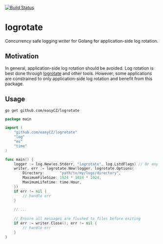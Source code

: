 [![Build Status](https://cloud.drone.io/api/badges/easyCZ/logrotate/status.svg)](https://cloud.drone.io/easyCZ/logrotate)

# logrotate
Concurrency safe logging writer for Golang for application-side log rotation.

## Motivation
In general, application-side log rotation should be avoided. Log rotation is best done through [logrotate](https://linux.die.net/man/8/logrotate) and other tools. 
However, some applications are constrained to only application-side log rotation and benefit from this package.

## Usage
```
go get github.com/easyCZ/logrotate
```

```go
package main

import (
	"github.com/easyCZ/logrotate"
	"log"
	"os"
	"time"
)

func main() {
	logger := log.New(os.Stderr, "logrotate", log.LstdFlags) // Or any other logger conforming to golang's log.Logger
	writer, err := logrotate.New(logger, logrotate.Options{
		Directory:       "path/to/my/logs/directory",
		MaximumFileSize: 1024 * 1024 * 1024,
		MaximumLifetime: time.Hour,
	})
	if err != nil {
		// handle err
	}
    
    // ...
    
    // Ensure all messages are flushed to files before exiting 
    if err := writer.Close(); err != nil {
        // handle err
    }   
}
```


